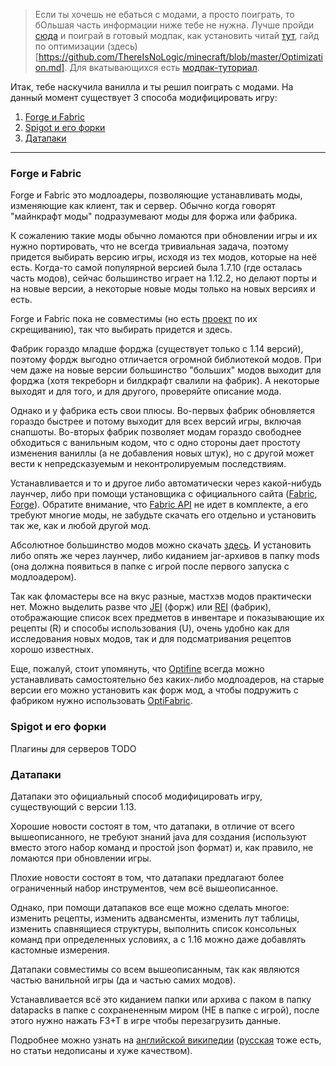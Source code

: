 > Если ты хочешь не ебаться с модами, а просто поиграть, то бОльшая часть информации ниже тебе не нужна. Лучше пройди [сюда](https://www.curseforge.com/minecraft/modpacks) и поиграй в готовый модпак, как установить читай [тут](Для_всех_вкатывающихся.md), гайд по оптимизации (здесь)[https://github.com/ThereIsNoLogic/minecraft/blob/master/Optimization.md]. Для вкатывающихся есть [модпак-туториал](https://www.curseforge.com/minecraft/modpacks/ftb-academy).

Итак, тебе наскучила ванилла и ты решил поиграть с модами. На данный момент существует 3 способа модифицировать игру:
1) [Forge и Fabric](#forge)
2) [Spigot и его форки](#spigot)
3) [Датапаки](#datapacks)

---------------------------

### <a name="forge">Forge и Fabric</a>
Forge и Fabric это модлоадеры, позволяющие устанавливать моды, изменяющие как клиент, так и сервер. Обычно когда говорят "майнкрафт моды" подразумевают моды для форжа или фабрика.

К сожалению такие моды обычно ломаются при обновлении игры и их нужно портировать, что не всегда тривиальная задача, поэтому придется выбирать версию игры, исходя из тех модов, которые на неё есть.
Когда-то самой популярной версией была 1.7.10 (где осталась часть модов), сейчас большинство играет на 1.12.2, но делают порты и на новые версии, а некоторые новые моды только на новых версиях и есть.

Forge и Fabric пока не совместимы (но есть [проект](https://patchworkmc.net/) по их скрещиванию), так что выбирать придется и здесь. 

Фабрик гораздо младше форджа (существует только с 1.14 версий), поэтому фордж выгодно отличается огромной библиотекой модов. При чем даже на новые версии большинство "больших" модов выходит для форджа (хотя текреборн и билдкрафт свалили на фабрик). А некоторые выходят и для того, и для другого, проверяйте описание мода.

Однако и у фабрика есть свои плюсы. 
Во-первых фабрик обновляется гораздо быстрее и потому выходит для всех версий игры, включая снапшоты.
Во-вторых фабрик позволяет модам гораздо свободнее обходиться с ванильным кодом, что с одно стороны дает простоту изменения ваниллы (а не добавления новых штук), но с другой может вести к непредсказуемым и неконтролируемым последствиям.

Устанавливается и то и другое либо автоматически через какой-нибудь лаунчер, либо при помощи установщика с официального сайта ([Fabric](https://fabricmc.net/), [Forge](https://files.minecraftforge.net/)). 
Обратите внимание, что [Fabric API](https://www.curseforge.com/minecraft/mc-mods/fabric-api) не идет в комплекте, а его требуют многие моды, не забудьте скачать его отдельно и установить так же, как и любой другой мод.

Абсолютное большинство модов можно скачать [здесь](https://www.curseforge.com/minecraft/mc-mods). И установить либо опять же через лаунчер, либо киданием jar-архивов в папку mods (она должна появиться в папке с игрой после первого запуска с модлоадером).

Так как фломастеры все на вкус разные, мастхэв модов практически нет. Можно выделить разве что [JEI](https://www.curseforge.com/minecraft/mc-mods/jei) (форж) или [REI](https://www.curseforge.com/minecraft/mc-mods/roughly-enough-items) (фабрик), отображающие список всех предметов в инвентаре и показывающие их рецепты (R) и способы использования (U), очень удобно как для исследования новых модов, так и для подсматривания рецептов хорошо известных.

Еще, пожалуй, стоит упомянуть, что [Optifine](https://optifine.net) всегда можно устанавливать самостоятельно без каких-либо модлоадеров, на старые версии его можно установить как форж мод, а чтобы подружить с фабриком нужно использовать [OptiFabric](https://www.curseforge.com/minecraft/mc-mods/optifabric).

### <a name="spigot">Spigot и его форки</a>
Плагины для серверов TODO

### <a name="datapacks">Датапаки</a>
Датапаки это официальный способ модифицировать игру, существующий с версии 1.13. 

Хорошие новости состоят в том, что датапаки, в отличие от всего вышеописанного, не требуют знаний java для создания (используют вместо этого набор команд и простой json формат) и, как правило, не ломаются при обновлении игры.

Плохие новости состоят в том, что датапаки предлагают более ограниченный набор инструментов, чем всё вышеописанное. 

Однако, при помощи датапаков все еще можно сделать многое: изменить рецепты, изменить адвансменты, изменить лут таблицы, изменить спавнящиеся структуры, выполнить список консольных команд при определенных условиях, а с 1.16 можно даже добавлять кастомные измерения.

Датапаки совместимы со всем вышеописанным, так как являются частью ванильной игры (да и частью самих модов).

Устанавливается всё это киданием папки или архива с паком в папку datapacks в папке с сохранененным миром (НЕ в папке с игрой), после этого нужно нажать F3+T в игре чтобы перезагрузить данные.

Подробнее можно узнать на [английской википедии](https://minecraft.gamepedia.com/Data_Pack) ([русская](https://minecraft-ru.gamepedia.com/%D0%9D%D0%B0%D0%B1%D0%BE%D1%80_%D0%B4%D0%B0%D0%BD%D0%BD%D1%8B%D1%85) тоже есть, но статьи недописаны и хуже качеством).
